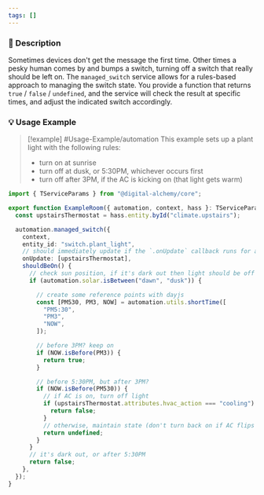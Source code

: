 ```yaml
---
tags: []
---
```

### 📄 Description

Sometimes devices don't get the message the first time. Other times a pesky human comes by and bumps a switch, turning off a switch that really should be left on. The `managed_switch` service allows for a rules-based approach to managing the switch state. You provide a function that returns `true` / `false` / `undefined`, and the service will check the result at specific times, and adjust the indicated switch accordingly.

### 💡 Usage Example

> [!example] #Usage-Example/automation
> This example sets up a plant light with the following rules:
> - turn on at sunrise
> - turn off at dusk, or 5:30PM, whichever occurs first
> - turn off after 3PM, if the AC is kicking on (that light gets warm)

```typescript
import { TServiceParams } from "@digital-alchemy/core";

export function ExampleRoom({ automation, context, hass }: TServiceParams) {
  const upstairsThermostat = hass.entity.byId("climate.upstairs");

  automation.managed_switch({
    context,
    entity_id: "switch.plant_light",
    // should immediately update if the `.onUpdate` callback runs for anything in this array
    onUpdate: [upstairsThermostat],
    shouldBeOn() {
      // check sun position, if it's dark out then light should be off by default
      if (automation.solar.isBetween("dawn", "dusk")) {

        // create some reference points with dayjs
        const [PM530, PM3, NOW] = automation.utils.shortTime([
          "PM5:30",
          "PM3",
          "NOW",
        ]);

        // before 3PM? keep on
        if (NOW.isBefore(PM3)) {
          return true;
        }

        // before 5:30PM, but after 3PM?
        if (NOW.isBefore(PM530)) {
          // if AC is on, turn off light
          if (upstairsThermostat.attributes.hvac_action === "cooling") {
            return false;
          }
          // otherwise, maintain state (don't turn back on if AC flips off)
          return undefined;
        }
      }
      // it's dark out, or after 5:30PM
      return false;
    },
  });
}
```